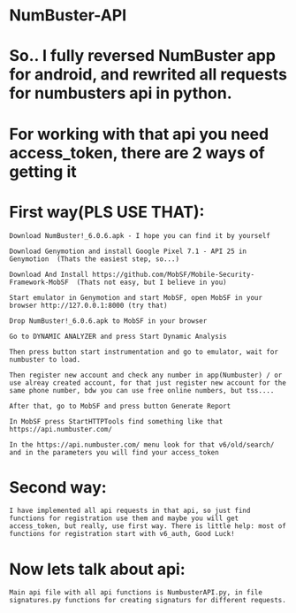 # NumBuster-API
# So.. I fully reversed NumBuster app for android, and rewrited all requests for numbusters api in python.

# For working with that api you need access_token, there are 2 ways of getting it

# First way(PLS USE THAT):
  	Download NumBuster!_6.0.6.apk - I hope you can find it by yourself
	
	Download Genymotion and install Google Pixel 7.1 - API 25 in Genymotion  (Thats the easiest step, so...)
	
  	Download And Install https://github.com/MobSF/Mobile-Security-Framework-MobSF  (Thats not easy, but I believe in you)
	
  	Start emulator in Genymotion and start MobSF, open MobSF in your browser http://127.0.0.1:8000 (try that)
	
  	Drop NumBuster!_6.0.6.apk to MobSF in your browser
	
  	Go to DYNAMIC ANALYZER and press Start Dynamic Analysis
	
  	Then press button start instrumentation and go to emulator, wait for numbuster to load.
	
  	Then register new account and check any number in app(Numbuster) / or use alreay created account, for that just register new account for the same phone number, bdw you can use free online numbers, but tss....
	
  	After that, go to MobSF and press button Generate Report
	
  	In MobSF press StartHTTPTools find something like that https://api.numbuster.com/
	
  	In the https://api.numbuster.com/ menu look for that v6/old/search/ and in the parameters you will find your access_token
  
# Second way:
  	I have implemented all api requests in that api, so just find functions for registration use them and maybe you will get          	access_token, but really, use first way. There is little help: most of functions for registration start with v6_auth, Good Luck!
  
  
# Now lets talk about api:
	Main api file with all api functions is NumbusterAPI.py, in file signatures.py functions for creating signaturs for different requests.
